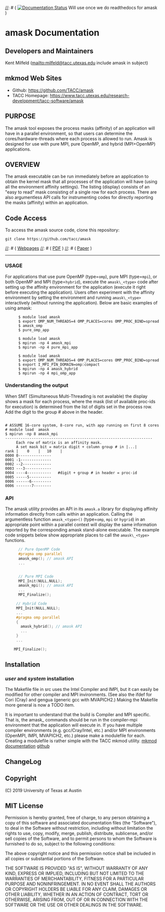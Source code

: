 
[//]: # ( [![Documentation Status](https://readthedocs.org/projects/amask/badge/?version=latest)](https://amask.readthedocs.io/en/latest/) Will use once we do readthedocs for amask )
# amask Documentation

## Developers and Maintainers
Kent Milfeld  (<mailto:milfeld@tacc.utexas.edu> include amask in subject)

## mkmod Web Sites
* Github:        https://github.com/TACC/amask
* TACC Homepage: https://www.tacc.utexas.edu/research-development/tacc-software/amask

## PURPOSE
The amask tool exposes the process masks (affinity) of an application will have in a parallel environment, so that users can determine the cores/hardware-threads where each process is allowed to run. Amask is designed for use with pure MPI, pure OpenMP, and hybrid (MPI+OpenMP) applications.

## OVERVIEW
The amask executable can be run immediately before an application to obtain the kernel mask that all processes of the application will have (using all the environment affinity settings). The listing (display) consists of an "easy to read" mask consisting of a single row for each process. There are also argumentless API calls for instrumenting codes for directly reporting the masks (affinity) within an application.

## Code Access
To access the amask source code, clone this repository:

    git clone https://github.com/tacc/amask

[//]: # ( ## User Documentation Use these when the time comes)
[//]: # ( [Webpages](https://amask.readthedocs.io/en/latest/ )
[//]: # ( [PDF](https://media.readthedocs.org/pdf/amask/latest/mkmod.pdf) )
[//]: # ( [Paper]( https://www.ixpug.org/documents/1499277876ISC17_IXPUG_wrkshp_AMASK_milfeld_19_4x3_e.pdf ) )


----------------------------------------------------------------------------

###  USAGE
For applications that use pure OpenMP (type=`omp`), pure MPI (type=`mpi`), or both OpenMP and MPI (type=`hybrid`),
execute the `amask\_<type>` code after setting up the affinity environment for the application (execute it right
before executing the application). Users often experiment with the affinity environment by setting the
environment and running `amask\_<type>` interactively (without running the application).  Below are
basic examples of using amask:

```shell
      $ module load amask
      $ export OMP_NUM_THREADS=4 OMP_PLACES=cores OMP_PROC_BIND=spread
      $ amask_omp
      $ pure_omp_app

      $ module load amask
      $ mpirun -np 4 amask_mpi
      $ mpirun -np 4 pure_mpi_app

      $ module load amask
      $ export OMP_NUM_THREADS=4 OMP_PLACES=cores OMP_PROC_BIND=spread
      $ export I_MPI_PIN_DOMAIN=omp:compact
      $ mpirun -np 4 amask_hybrid
      $ mpirun -np 4 mpi_omp_app

```

### Understanding the output

When SMT (Simultaneous Multi-Threading is not available) the display
shows a mask for each process, where the mask (list of available proc-ids
for execution) is determined from the list of digits set in the process row.
Add the digit to the group # above in the header.

```script

# ASSUME 16-core system, 8-core run, with app running on first 8 cores
# module load  amask
$ mpirun -np 8 amask_mpi
-------------------------------------------------------------------
     Each row of matrix is an affinity mask. 
     A set mask bit = matrix digit + column group # in |...|
rank |    0    |   10    |
0000 0---------------   
0001 -1--------------
0002 --2-------------
0003 ---3------------    
0004 ----4-----------   #digit + group # in header = proc-id
0005 -----5----------
0006 ------6---------
0006 -------7--------

```
###  API

The amask utility provides an API in its `amask.a` library for displaying affinity information directly 
from calls within an application.  Calling the argumentless function `amask_<type>()` (type=`omp`, `mpi` or
`hygrid`) in an appropriate point within a parallel context will display the same information 
reported by the corresponding amask stand-alone executable.  The example code snippets below show appropriate places
to call the `amask\_<type>` functions.

```C
      // Pure OpenMP Code
      #pragma omp parallel
      amask_omp(); // amask API
      ...


      // Pure MPI Code
      MPI_Init(NULL,NULL);
      amask_mpi(); // amask API
      ...
      MPI_Finalize();

     // Hybrid Code
     MPI_Init(NULL,NULL);
     ...
     #pragma omp parallel
     {
       amask_hybrid(); // amask API
       ...
     }
     ...

    MPI_Finalize();
```

## Installation

### *user* and *system* installation

The Makefile file in src uses the Intel Compiler and IMPI, but it can easily be modified for
other compiler and MPI invironments.  (See also the ifdef for Cori (Cray) and gengua
(generic gcc with MVAPICH2.) Making the Makefile more general is now a TODO item.

It is important to understand that the build is Compiler and MPI specific.  That is, the amask\_<type>
commands should be run in the compiler-mpi environment that the application will execute in.
If you have multiple compiler environments (e.g. gcc/Cray/Intel, etc.) and/or MPI environments
(OpenMPI, IMPI, MVAPICH2, etc.) please make a modulefile for each.  Creating a modulefile 
is rather simple with the TACC mkmod utility.
[mkmod documentation]( https://amask.readthedocs.io/en/latest/ )
[github]( https://github.com/tacc/mkmod )





## ChangeLog


## Copyright
(C) 2019 University of Texas at Austin

## MIT License

Permission is hereby granted, free of charge, to any person obtaining a copy
of this software and associated documentation files (the "Software"), to deal
in the Software without restriction, including without limitation the rights
to use, copy, modify, merge, publish, distribute, sublicense, and/or sell
copies of the Software, and to permit persons to whom the Software is
furnished to do so, subject to the following conditions:

The above copyright notice and this permission notice shall be included in all
copies or substantial portions of the Software.

THE SOFTWARE IS PROVIDED "AS IS", WITHOUT WARRANTY OF ANY KIND, EXPRESS OR
IMPLIED, INCLUDING BUT NOT LIMITED TO THE WARRANTIES OF MERCHANTABILITY,
FITNESS FOR A PARTICULAR PURPOSE AND NONINFRINGEMENT. IN NO EVENT SHALL THE
AUTHORS OR COPYRIGHT HOLDERS BE LIABLE FOR ANY CLAIM, DAMAGES OR OTHER
LIABILITY, WHETHER IN AN ACTION OF CONTRACT, TORT OR OTHERWISE, ARISING FROM,
OUT OF OR IN CONNECTION WITH THE SOFTWARE OR THE USE OR OTHER DEALINGS IN THE
SOFTWARE.
